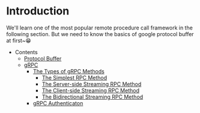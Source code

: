 # Introduction
We'll learn one of the most popular remote procedure call framework in the following section.
But we need to know the basics of google protocol buffer at first~😁

* Contents
  * [Protocol Buffer](proto.md)
  * [gRPC](grpc.md)
    * [The Types of gRPC Methods](method/README.md)
      * [The Simplest RPC Method](method/simple.md)
      * [The Server-side Streaming RPC Method](method/serverstream.md)
      * [The Client-side Streaming RPC Method](method/clientstream.md)
      * [The Bidirectional Streaming RPC Method](method/bistream.md)
    * [gRPC Authenticaton](grpc_auth.md)
